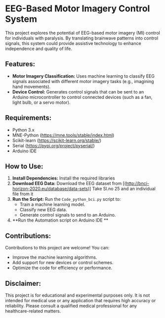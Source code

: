 # EEG-Based Motor Imagery Control System
This project explores the potential of EEG-based motor imagery (MI) control for individuals with paralysis. By translating brainwave patterns into control signals, this system could provide assistive technology to enhance independence and quality of life.

## Features:

* **Motor Imagery Classification:**  Uses machine learning to classify EEG signals associated with different motor imagery tasks (e.g., imagining hand movements).
* **Device Control:**  Generates control signals that can be sent to an Arduino microcontroller to control connected devices (such as a fan, light bulb, or a servo motor).

## Requirements:

* Python 3.x
* MNE-Python (https://mne.tools/stable/index.html) 
* Scikit-learn (https://scikit-learn.org/stable/)
* Serial (https://pypi.org/project/pyserial/)
* Arduino IDE

## How to Use:

1. **Install Dependencies:**  Install the required libraries 
2. **Download EEG Data:** Download the EEG dataset from [(http://bnci-horizon-2020.eu/database/data-sets)] Take Sl.no 25 and an individual file from it
4. **Run the Script:** Run the `Code_python_bci.py` script to:
    * Train a machine learning model.
    * Classify new EEG data.
    * Generate control signals to send to an Arduino.
5. **Run the Automation script on Arduino IDE **

## Contributions:

Contributions to this project are welcome! You can:
* Improve the machine learning algorithms.
* Add support for new devices or control schemes.
* Optimize the code for efficiency or performance.

## Disclaimer:

This project is for educational and experimental purposes only. It is not intended for medical use or any application that requires high accuracy or reliability. Please consult a qualified medical professional for any healthcare-related matters. 

